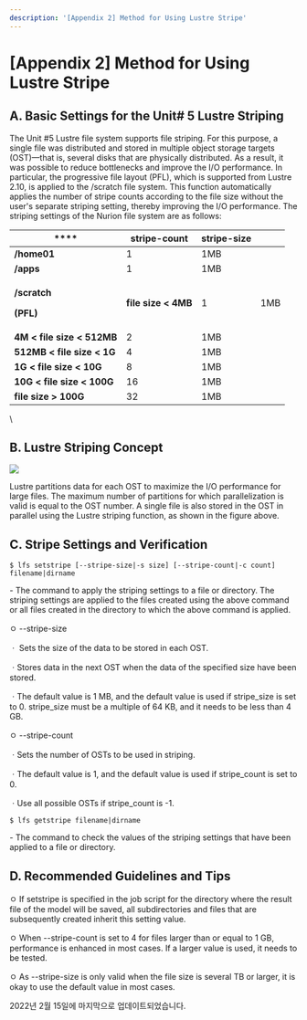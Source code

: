 ```yaml
---
description: '[Appendix 2] Method for Using Lustre Stripe'
---
```


# \[Appendix 2] Method for Using Lustre Stripe

## A. Basic Settings for the Unit# 5 Lustre Striping

The Unit #5 Lustre file system supports file striping. For this purpose, a single file was distributed and stored in multiple object storage targets (OST)—that is, several disks that are physically distributed. As a result, it was possible to reduce bottlenecks and improve the I/O performance. In particular, the progressive file layout (PFL), which is supported from Lustre 2.10, is applied to the /scratch file system. This function automatically applies the number of stripe counts according to the file size without the user's separate striping setting, thereby improving the I/O performance. The striping settings of the Nurion file system are as follows:

&#x20;

|  ****                                                         | **stripe-count**    | **stripe-size** |     |
| ------------------------------------------------------------- | ------------------- | --------------- | --- |
| **/home01**                                                   | 1                   | 1MB             |     |
| **/apps**                                                     | 1                   | 1MB             |     |
| <p><strong>/scratch</strong></p><p><strong>(PFL)</strong></p> | **file size < 4MB** | 1               | 1MB |
| **4M < file size < 512MB**                                    | 2                   | 1MB             |     |
| **512MB < file size < 1G**                                    | 4                   | 1MB             |     |
| **1G < file size < 10G**                                      | 8                   | 1MB             |     |
| **10G < file size < 100G**                                    | 16                  | 1MB             |     |
| **file size > 100G**                                          | 32                  | 1MB             |     |

&#x20;

\


## B. Lustre Striping Concept

![](https://www.ksc.re.kr/file/image/?path=sos/jcs/2020/02/\&name=SdhQjnOpmE4vxyB.png)

Lustre partitions data for each OST to maximize the I/O performance for large files. The maximum number of partitions for which parallelization is valid is equal to the OST number. A single file is also stored in the OST in parallel using the Lustre striping function, as shown in the figure above.

&#x20;

## C. Stripe Settings and Verification

```
$ lfs setstripe [--stripe-size|-s size] [--stripe-count|-c count] filename|dirname
```

\- The command to apply the striping settings to a file or directory. The striping settings are applied to the files created using the above command or all files created in the directory to which the above command is applied.

ㅇ --stripe-size

&#x20; ㆍ Sets the size of the data to be stored in each OST.

&#x20; ㆍStores data in the next OST when the data of the specified size have been stored.

&#x20; ㆍThe default value is 1 MB, and the default value is used if stripe\_size is set to 0. stripe\_size must be a multiple of 64 KB, and it needs to be less than 4 GB.

ㅇ --stripe-count

&#x20; ㆍSets the number of OSTs to be used in striping.

&#x20; ㆍThe default value is 1, and the default value is used if stripe\_count is set to 0.

&#x20; ㆍUse all possible OSTs if stripe\_count is -1.

&#x20;

```
$ lfs getstripe filename|dirname
```

\- The command to check the values of the striping settings that have been applied to a file or directory.

## D. Recommended Guidelines and Tips

ㅇ If setstripe is specified in the job script for the directory where the result file of the model will be saved, all subdirectories and files that are subsequently created inherit this setting value.

ㅇ When --stripe-count is set to 4 for files larger than or equal to 1 GB, performance is enhanced in most cases. If a larger value is used, it needs to be tested.

ㅇ As --stripe-size is only valid when the file size is several TB or larger, it is okay to use the default value in most cases.

&#x20;

2022년 2월 15일에 마지막으로 업데이트되었습니다.
